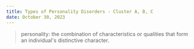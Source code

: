 ```yaml
---
title: Types of Personality Disorders - Cluster A, B, C
date: October 30, 2023
---
```



> personality: the combination of characteristics or qualities that form an individual's distinctive character.
